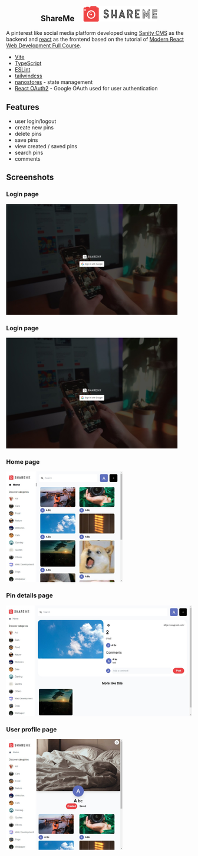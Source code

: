 <h2 align='center'>
<b>ShareMe</b> &nbsp; &nbsp;
<img src='.README/logo.png' alt='logo' width='200'/>
</h2>

A pinterest like social media platform developed using [Sanity CMS](https://www.sanity.io/) as the backend and [react](https://reactjs.org/) as the frontend based on the tutorial of [Modern React Web Development Full Course](https://www.youtube.com/watch?v=XxXyfkrP298).

- [Vite](https://vitejs.dev/)
- [TypeScript](https://www.typescriptlang.org/)
- [ESLint](https://eslint.org/)
- [tailwindcss](https://tailwindcss.com/)
- [nanostores](https://github.com/nanostores/nanostores) - state management
- [React OAuth2](https://github.com/MomenSherif/react-oauth) - Google OAuth used for user authentication

## Features

- user login/logout
- create new pins
- delete pins
- save pins
- view created / saved pins
- search pins
- comments

## Screenshots

### Login page
<img src='.README/login.jpg' alt='login' height='300'/>

### Login page
<img src='.README/login.jpg' alt='login' height='300'/>

### Home page
<img src='.README/home.jpg' alt='home' height='300'/>

### Pin details page
<img src='.README/pin-details.jpg' alt='pin-details' height='300'/>

### User profile page
<img src='.README/user-profile.jpg' alt='user-profile' height='300'/>


